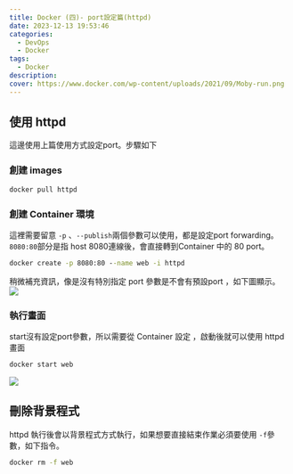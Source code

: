 ```yaml
---
title: Docker (四)- port設定篇(httpd)
date: 2023-12-13 19:53:46
categories: 
  - DevOps
  - Docker
tags: 
  - Docker
description:
cover: https://www.docker.com/wp-content/uploads/2021/09/Moby-run.png
---
```

## 使用 httpd 
這邊使用上篇使用方式設定port。步驟如下

### 創建 images
```cmd
docker pull httpd
```

### 創建 Container 環境
這裡需要留意 ```-p``` 、```--publish```兩個參數可以使用，都是設定port forwarding。
```8080:80```部分是指 host 8080連線後，會直接轉到Container 中的 80 port。
```cmd
docker create -p 8080:80 --name web -i httpd
```

稍微補充資訊，像是沒有特別指定 port 參數是不會有預設port ，如下圖顯示。
![](/image/20221213_19-53-46.png)

### 執行畫面
start沒有設定port參數，所以需要從 Container 設定 ，啟動後就可以使用 httpd畫面
```cmd
docker start web
```
![](/image/20221213_19-57-32.png)


## 刪除背景程式
httpd 執行後會以背景程式方式執行，如果想要直接結束作業必須要使用 ```-f```參數，如下指令。
```cmd
docker rm -f web
```
